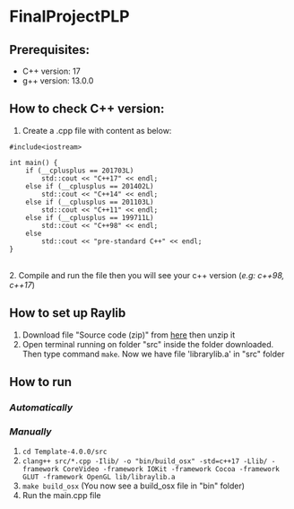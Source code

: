 # FinalProjectPLP

## Prerequisites:

- C++ version: 17
- g++ version: 13.0.0

## How to check C++ version:

1. Create a .cpp file with content as below:

```
#include<iostream>

int main() {
    if (__cplusplus == 201703L)
        std::cout << "C++17" << endl;
    else if (__cplusplus == 201402L)
        std::cout << "C++14" << endl;
    else if (__cplusplus == 201103L)
        std::cout << "C++11" << endl;
    else if (__cplusplus == 199711L)
        std::cout << "C++98" << endl;
    else
        std::cout << "pre-standard C++" << endl;
}
```

<br/>2. Compile and run the file then you will see your c++ version (_e.g: c++98, c++17_)

## How to set up Raylib

1. Download file "Source code (zip)" from [here](https://github.com/raysan5/raylib/releases/tag/4.0.0) then unzip it
2. Open terminal running on folder "src" inside the folder downloaded. Then type command `make`. Now we have file 'librarylib.a' in "src" folder

## How to run

### _Automatically_

### _Manually_

1. `cd Template-4.0.0/src`
2. `clang++ src/*.cpp -Ilib/ -o "bin/build_osx" -std=c++17 -Llib/ -framework CoreVideo -framework IOKit -framework Cocoa -framework GLUT -framework OpenGL lib/libraylib.a`
3. `make build_osx` (You now see a build_osx file in "bin" folder)
4. Run the main.cpp file
